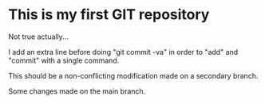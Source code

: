 # This is my first GIT repository
Not true actually...

I add an extra line before doing "git commit -va" in order to "add" and "commit" with a single command.

This should be a non-conflicting modification made on a secondary branch.

Some changes made on the main branch.
